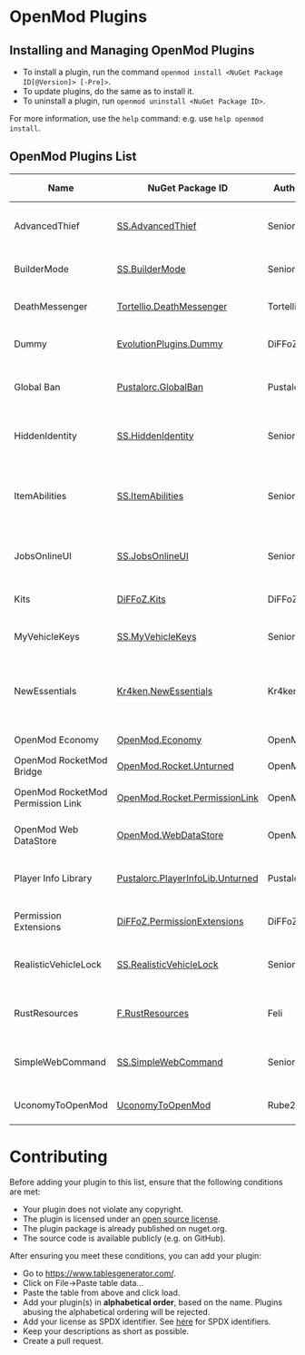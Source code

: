# OpenMod Plugins

## Installing and Managing OpenMod Plugins
- To install a plugin, run the command `openmod install <NuGet Package ID[@Version]> [-Pre]>`.  
- To update plugins, do the same as to install it.
- To uninstall a plugin, run `openmod uninstall <NuGet Package ID>`.

For more information, use the `help` command: e.g. use `help openmod install`.

## OpenMod Plugins List
| Name                              	| NuGet Package ID                                                                                     	| Author    	| Platform  	| Description                                                                                                    	| License      	| Source Code                                                                                       	|
|-----------------------------------	|------------------------------------------------------------------------------------------------------	|-----------	|-----------	|----------------------------------------------------------------------------------------------------------------	|--------------	|---------------------------------------------------------------------------------------------------	|
| AdvancedThief                     	| [SS.AdvancedThief](https://www.nuget.org/packages/SS.AdvancedThief/)                                 	| Senior S  	| Unturned  	| This plugin add a command to have a best rol in Roleplays servers!                                             	| EUPL-1.2     	| [GitHub](https://github.com/Senior-S/AdvancedThief/tree/OpenMod)                                  	|
| BuilderMode                       	| [SS.BuilderMode](https://www.nuget.org/packages/SS.BuilderMode/)                                     	| Senior S  	| Unturned  	| A simple/shitty plugin to build with more facility.                                                            	| EUPL-1.2     	| [GitHub](https://github.com/Senior-S/BuilderMode-OpenMod) |
| DeathMessenger                    	| [Tortellio.DeathMessenger](https://www.nuget.org/packages/Tortellio.DeathMessenger)                  	| Tortellio 	| Unturned  	| Sending death messages based on player death causes.                                                           	| EUPL-1.2     	| [GitHub](https://github.com/Tortellio/DeathMessenger)                                             	|
| Dummy                             	| [EvolutionPlugins.Dummy](https://www.nuget.org/packages/EvolutionPlugins.Dummy/)                     	| DiFFoZ    	| Unturned  	| Creates a dummy to help with debugging a plugins                                                               	| GPL-3.0-only 	| [GitHub](https://github.com/EvolutionPlugins/Dummy)                                               	|
| Global Ban                        	| [Pustalorc.GlobalBan](https://www.nuget.org/packages/Pustalorc.GlobalBan/)                           	| Pustalorc 	| Unturned  	| Keep bans globally between servers. Supports HWID & IP banning.                                                	| EUPL-1.2     	| [GitHub](https://github.com/Pustalorc/GlobalBan/)                                                 	|
| HiddenIdentity                    	| [SS.HiddenIdentity](https://www.nuget.org/packages/ss.hiddenidentity/)                               	| Senior S  	| Unturned  	| Now you can be a good thief, if you have a mask anyone cant see your name!                                     	| EUPL-1.2     	| [GitHub](https://github.com/Senior-S/HiddenIdentity/tree/OpenMod)                                 	|
| ItemAbilities                     	| [SS.ItemAbilities](https://www.nuget.org/packages/SS.ItemAbilities/)                                 	| Senior S  	| Unturned  	| You can assign effects (Speed/Jump/Gravity Multiplier) to any item like a Katana or a Hat.                     	| EUPL-1.2     	| [GitHub](https://github.com/Senior-S/ItemAbilities/tree/OpenMod)                                  	|
| JobsOnlineUI                      	| [SS.JobsOnlineUI](https://www.nuget.org/packages/ss.jobsonlineui/)                                   	| Senior S  	| Unturned  	| A simple plugin to check the players or jobs online while press a key.                                         	| EUPL-1.2     	| [GitHub](https://github.com/Senior-S/JobsOnlineUI-OpenMod)                                        	|
| Kits                              	| [DiFFoZ.Kits](https://www.nuget.org/packages/DiFFoZ.Kits/)                                           	| DiFFoZ    	| Universal 	| Universal plugin for OpenMod. Adds a kit system.                                                               	| EUPL-1.2     	| [GitHub](https://github.com/DiFFoZ/Kits)                                                          	|
| MyVehicleKeys                     	| [SS.MyVehicleKeys](https://www.nuget.org/packages/SS.MyVehicleKeys/)                                 	| Senior S  	| Unturned  	| A plugin to add a system of keys in your roleplay server.                                                      	| EUPL-1.2     	| [GitHub](https://github.com/Senior-S/MyVehicleKeys/tree/OpenMod)                                  	|
| NewEssentials                     	| [Kr4ken.NewEssentials](https://www.nuget.org/packages/Kr4ken.NewEssentials)                          	| Kr4ken    	| Unturned  	| The new essential plugin for Unturned. This project aims to be a replacement for uEssentials built on OpenMod. 	| GPL-3.0-only 	| [GitHub](https://github.com/Kr4ken-9/NewEssentials)                                               	|
| OpenMod Economy                   	| [OpenMod.Economy](https://www.nuget.org/packages/OpenMod.Economy)                                    	| OpenMod   	| Unturned  	| An economy provider for OpenMod                                                                                	| EUPL-1.2     	| [GitHub](https://github.com/openmodplugins/OpenMod.Economy)                                       	|
| OpenMod RocketMod Bridge          	| [OpenMod.Rocket.Unturned](https://www.nuget.org/packages/OpenMod.Rocket.Unturned)                    	| OpenMod   	| Unturned  	| Legacy RM4 support for OpenMod                                                                                 	| MIT          	| [GitHub](https://github.com/openmod/openmod/tree/master/unturned/rocketmod)                       	|
| OpenMod RocketMod Permission Link 	| [OpenMod.Rocket.PermissionLink](https://www.nuget.org/packages/OpenMod.Rocket.PermissionLink)        	| OpenMod   	| Unturned  	| Makes RM4 use OpenMod Permissions                                                                              	| EUPL-1.2     	| [GitHub](https://github.com/openmod/openmod/tree/master/unturned/rocketmod/Rocket.PermissionLink) 	|
| OpenMod Web DataStore             	| [OpenMod.WebDataStore](https://www.nuget.org/packages/OpenMod.WebDataStore)                          	| OpenMod   	| Universal 	| Sync data files such as permissions, roles etc via the web.                                                    	| EUPL-1.2     	| [GitHub](https://github.com/openmodplugins/OpenMod.WebDataStore)                                  	|
| Player Info Library               	| [Pustalorc.PlayerInfoLib.Unturned](https://www.nuget.org/packages/Pustalorc.PlayerInfoLib.Unturned/) 	| Pustalorc 	| Unturned  	| Player Info Library, store information about all your players.                                                 	| EUPL-1.2     	| [GitHub](https://github.com/Pustalorc/PlayerInfoLib/)                                             	|
| Permission Extensions             	| [DiFFoZ.PermissionExtensions](https://www.nuget.org/packages/DiFFoZ.PermissionExtensions/)           	| DiFFoZ    	| Unturned  	| Add support prefix, suffix, and color for OpenMod                                                              	| GPL-3.0-only 	| [GitHub](https://github.com/DiFFoZ/PermissionExtensions)                                          	|
| RealisticVehicleLock              	| [SS.RealisticVehicleLock](https://www.nuget.org/packages/ss.realisticvehiclelock/)                   	| Senior S  	| Unturned  	| A plugin to add more realism to your roleplay server, the name say all!                                        	| EUPL-1.2     	| [GitHub](https://github.com/Senior-S/RealisticVehicleLock/tree/OpenMod)                           	|
| RustResources                     	| [F.RustResources](https://www.nuget.org/packages/F.RustResources/)                        		| Feli      	| Unturned  	| A plugin that simulates the resource system of rust.                        				                | EUPL-1.2     	| [GitHub](https://github.com/01-Feli/F.RustResources)         						                  	|
| SimpleWebCommand                  	| [SS.SimpleWebCommand](https://www.nuget.org/packages/SS.SimpleWebCommand/)                           	| Senior S  	| Unturned  	| A simple plugin to send web request to your players and set urls with a interval.                              	| EUPL-1.2     	| [GitHub](https://github.com/Senior-S/SimpleWebCommand-OpenMod)                                    	|
| UconomyToOpenMod                  	| [UconomyToOpenMod](https://www.nuget.org/packages/UconomyToOpenMod)                                  	| Rube200   	| Unturned  	| Support rocketmod plugins to use OpenMod Economy.                                                              	| GPL-3.0-only 	| [GitHub](https://github.com/Rube200/UconomyToOpenMod)                                             	|

# Contributing

Before adding your plugin to this list, ensure that the following conditions are met:
* Your plugin does not violate any copyright.
* The plugin is licensed under an [open source license](https://opensource.org/licenses).
* The plugin package is already published on nuget.org.
* The source code is available publicly (e.g. on GitHub).

After ensuring you meet these conditions, you can add your plugin:
- Go to https://www.tablesgenerator.com/.
- Click on File->Paste table data...
- Paste the table from above and click load.
- Add your plugin(s) in **alphabetical order**, based on the name. Plugins abusing the alphabetical ordering will be rejected.
- Add your license as SPDX identifier. See [here](https://spdx.org/licenses/) for SPDX identifiers.
- Keep your descriptions as short as possible.
- Create a pull request.
